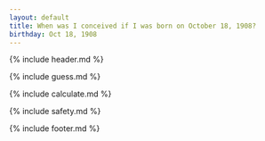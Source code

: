 ```yaml
---
layout: default
title: When was I conceived if I was born on October 18, 1908?
birthday: Oct 18, 1908
---
```


{% include header.md %}

{% include guess.md %}

{% include calculate.md %}

{% include safety.md %}

{% include footer.md %}



